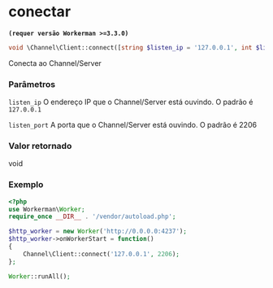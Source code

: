 # conectar
**``` (requer versão Workerman >=3.3.0) ```**
```php
void \Channel\Client::connect([string $listen_ip = '127.0.0.1', int $listen_port = 2206])
```
Conecta ao Channel/Server

### Parâmetros
 ``` listen_ip ```
O endereço IP que o Channel/Server está ouvindo. O padrão é ```127.0.0.1```

 ``` listen_port ```
A porta que o Channel/Server está ouvindo. O padrão é 2206

### Valor retornado
void

### Exemplo
```php
<?php
use Workerman\Worker;
require_once __DIR__ . '/vendor/autoload.php';

$http_worker = new Worker('http://0.0.0.0:4237');
$http_worker->onWorkerStart = function()
{
    Channel\Client::connect('127.0.0.1', 2206);
};

Worker::runAll();
```
